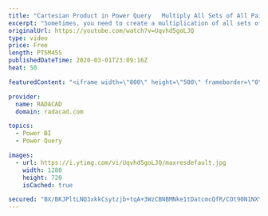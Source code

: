 ```yaml
---
title: "Cartesian Product in Power Query   Multiply All Sets of All Pairs in Power BI"
excerpt: "Sometimes, you need to create a multiplication of all sets of all pairs from two different data tables in Power BI. This action is different from Merge (Join) because there is no matching key columns and no way to relate the two tables together. However, you want to create a multiplication as a flatten"
originalUrl: https://youtube.com/watch?v=Uqvhd5goLJQ
type: video
price: Free
length: PT5M45S
publishedDateTime: 2020-03-01T23:09:16Z
heat: 50

featuredContent: "<iframe width=\"800\" height=\"500\" frameborder=\"0\" src=\"https://www.youtube.com/embed/Uqvhd5goLJQ\" allow=\"accelerometer; autoplay; encrypted-media; gyroscope; picture-in-picture\" allowfullscreen></iframe>"

provider:
  name: RADACAD
  domain: radacad.com

topics:
  - Power BI
  - Power Query

images:
  - url: https://i.ytimg.com/vi/Uqvhd5goLJQ/maxresdefault.jpg
    width: 1280
    height: 720
    isCached: true

secured: "BX/BKJPltLNQ3xkkCsytzjb+tqA+3WzCBNBMNke1tDatcmcQfR/COt90N1NXY6khmgQ6zqTcjsz2G1qiOAKRHwuRq6neG1hiVDGtpcWt1cWQ8FFPneN+bVFLQpq7DJG5bGenUZg6AZ3ebYQX1woL+zawgSsyl5nqM3gD2oU07wjZDdvlyUMkOnNp7gVYSrXxsT2nax+hpHW/K+q6m4NhqJY3ul5Frod8cg3oY3CDnj8vmPKtc3RGuzVeuyi2eptmwbWpuMuRylXDh/6tOIv/sTK2ubpJb4JKt/D6okFCZ7WKNdSFdBdU61r530R/fkY8IIzpCiOOxcu/Eul7pGFA2N9YEjjNDSV68suLWR6oJtG8eZlN0zFvMjfbz3bLizplTsV5EhpKUQ20F3sZLkqW/mB2/p6IYobgG263ywBlUd4=;VRX3+VFDlJYsrE/a2bLNWg=="
---
```


